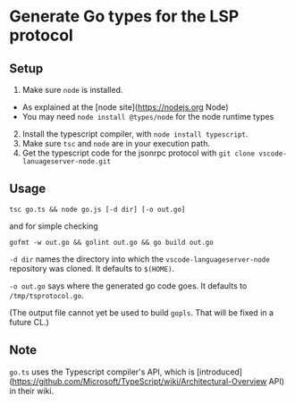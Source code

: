 # Generate Go types for the LSP protocol

## Setup

1. Make sure `node` is installed.
  * As explained at the [node site](https://nodejs.org Node)
  * You may need `node install @types/node` for the node runtime types
2. Install the typescript compiler, with `node install typescript`.
3. Make sure `tsc` and `node` are in your execution path.
4. Get the typescript code for the jsonrpc protocol with `git clone vscode-lanuageserver-node.git`

## Usage

```tsc go.ts && node go.js [-d dir] [-o out.go]```

and for simple checking

```gofmt -w out.go && golint out.go && go build out.go```

`-d dir` names the directory into which the `vscode-languageserver-node` repository was cloned.
It defaults to `$(HOME)`.

`-o out.go` says where the generated go code goes.
It defaults to `/tmp/tsprotocol.go`.

(The output file cannot yet be used to build `gopls`. That will be fixed in a future CL.)

## Note

`go.ts` uses the Typescript compiler's API, which is [introduced](https://github.com/Microsoft/TypeScript/wiki/Architectural-Overview API) in their wiki.